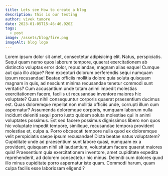 ```yaml
---
title: Lets see How to create a blog
description: this is our testing
author: vivek tamore
date: 2023-01-05T15:46:46.920Z
tags:
  - post
image: /assets/blog/fire.png
imageAlt: blog logo
---
```

Lorem ipsum dolor sit amet, consectetur adipisicing elit. Natus, perspiciatis. Sequi quam nemo quos laborum tempore, quaerat exercitationem ab distinctio voluptas error dolor, repudiandae, magnam alias eaque! Cumque aut quia illo atque? Rem excepturi dolorum perferendis sequi numquam ipsum recusandae! Beatae officiis mollitia dolore quia soluta quisquam magnam in quis, ad nesciunt minima recusandae tenetur commodi sunt veritatis? Cum accusantium unde totam animi impedit molestias exercitationem facere, facilis ut recusandae inventore maiores hic voluptate? Quas nihil consequuntur corporis quaerat praesentium ducimus est. Quas doloremque repellat non mollitia officiis unde, corrupti illum cum aspernatur? Assumenda doloremque corporis, numquam laborum nulla incidunt deleniti sequi porro iusto quidem soluta molestiae qui in animi voluptates possimus. Est sed facere possimus dignissimos libero non quos hic voluptate impedit tempore, similique, recusandae tempora provident molestiae et, culpa a. Porro obcaecati tempore nulla quod ex doloremque velit perspiciatis saepe ipsum recusandae! Dicta beatae natus voluptatem? Cupiditate unde ad praesentium sunt labore quasi, numquam ex a provident, quisquam nihil sit laudantium, voluptatum facere quaerat maiores quis! Praesentium quia exercitationem inventore, amet cupiditate expedita reprehenderit, ad dolorem consectetur hic minus. Deleniti cum dolores quod illo minus cupiditate porro aspernatur iste quam. Commodi harum, quam culpa facilis esse laboriosam eligendi?